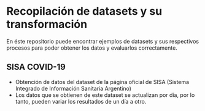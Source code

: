 # Recopilación de datasets y su transformación

En éste repositorio puede encontrar ejemplos de datasets y sus respectivos procesos para poder obtener los datos y evaluarlos correctamente.

## SISA COVID-19
- Obtención de datos del dataset de la página oficial de SISA (Sistema Integrado de Información Sanitaria Argentino)
- Los datos que se obtienen de este dataset se actualizan por día, por lo tanto, pueden variar los resultados de un día a otro.
